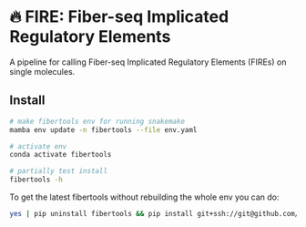 # 🔥 FIRE: Fiber-seq Implicated Regulatory Elements
A pipeline for calling Fiber-seq Implicated Regulatory Elements (FIREs) on single molecules.

## Install
```bash
# make fibertools env for running snakemake
mamba env update -n fibertools --file env.yaml

# activate env
conda activate fibertools

# partially test install
fibertools -h
```

To get the latest fibertools without rebuilding the whole env you can do:
```bash
yes | pip uninstall fibertools && pip install git+ssh://git@github.com/mrvollger/fibertools.git; fibertools -h
```
